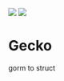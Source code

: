 [![](https://api.travis-ci.com/gsxhnd/gecko.svg?branch=master)](https://travis-ci.com/gsxhnd/gecko)
[![](https://img.shields.io/github/license/gsxhnd/gecko)](https://opensource.org/licenses/MIT)

# Gecko
gorm to struct
